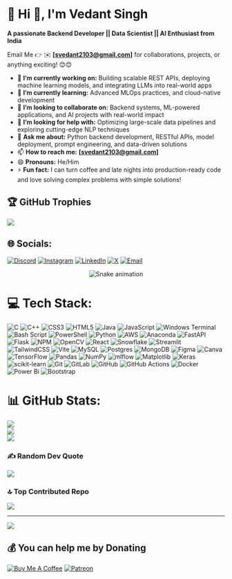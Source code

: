 # 💫 Hi 👋, I'm Vedant Singh
**A passionate Backend Developer || Data Scientist || AI Enthusiast from India**

Email Me 👉 ✉️ **[svedant2103@gmail.com]** for collaborations, projects, or anything exciting! 😊😊

- 🔭 **I’m currently working on:** Building scalable REST APIs, deploying machine learning models, and integrating LLMs into real-world apps  
- 🌱 **I’m currently learning:** Advanced MLOps practices, and cloud-native development  
- 👯 **I’m looking to collaborate on:** Backend systems, ML-powered applications, and AI projects with real-world impact  
- 🤔 **I’m looking for help with:** Optimizing large-scale data pipelines and exploring cutting-edge NLP techniques  
- 💬 **Ask me about:** Python backend development, RESTful APIs, model deployment, prompt engineering, and data-driven solutions  
- 📫 **How to reach me:** **[svedant2103@gmail.com]**  
- 😄 **Pronouns:** He/Him  
- ⚡ **Fun fact:** I can turn coffee and late nights into production-ready code and love solving complex problems with simple solutions!

  

## 🏆 GitHub Trophies
![](https://github-profile-trophy.vercel.app/?username=svedant2103&theme=shadow_red&no-frame=false&no-bg=true&margin-w=4)



## 🌐 Socials:
[![Discord](https://img.shields.io/badge/Discord-%237289DA.svg?logo=discord&logoColor=white)](https://discord.gg/vedantsinghcontributor_32746)
[![Instagram](https://img.shields.io/badge/Instagram-%23E4405F.svg?logo=Instagram&logoColor=white)](https://instagram.com/vedant_singh_2103)
[![LinkedIn](https://img.shields.io/badge/LinkedIn-%230077B5.svg?logo=linkedin&logoColor=white)](https://linkedin.com/in/vedant-singh)
[![X](https://img.shields.io/badge/X-black.svg?logo=X&logoColor=white)](https://x.com/VS2103_IIITS)
[![Email](https://img.shields.io/badge/Email-D14836?logo=gmail&logoColor=white)](mailto:svedant2103@gmail.com)

<!-- Snake Game Repo View -->

<div align="center">
  <img src="https://profile-readme-generator.com/assets/snake.svg" alt="Snake animation" />
</div>

# 💻 Tech Stack:
![C](https://img.shields.io/badge/c-%2300599C.svg?style=flat&logo=c&logoColor=white) ![C++](https://img.shields.io/badge/c++-%2300599C.svg?style=flat&logo=c%2B%2B&logoColor=white) ![CSS3](https://img.shields.io/badge/css3-%231572B6.svg?style=flat&logo=css3&logoColor=white) ![HTML5](https://img.shields.io/badge/html5-%23E34F26.svg?style=flat&logo=html5&logoColor=white) ![Java](https://img.shields.io/badge/java-%23ED8B00.svg?style=flat&logo=openjdk&logoColor=white) ![JavaScript](https://img.shields.io/badge/javascript-%23323330.svg?style=flat&logo=javascript&logoColor=%23F7DF1E) ![Windows Terminal](https://img.shields.io/badge/Windows%20Terminal-%234D4D4D.svg?style=flat&logo=windows-terminal&logoColor=white) ![Bash Script](https://img.shields.io/badge/bash_script-%23121011.svg?style=flat&logo=gnu-bash&logoColor=white) ![PowerShell](https://img.shields.io/badge/PowerShell-%235391FE.svg?style=flat&logo=powershell&logoColor=white) ![Python](https://img.shields.io/badge/python-3670A0?style=flat&logo=python&logoColor=ffdd54) ![AWS](https://img.shields.io/badge/AWS-%23FF9900.svg?style=flat&logo=amazon-aws&logoColor=white) ![Anaconda](https://img.shields.io/badge/Anaconda-%2344A833.svg?style=flat&logo=anaconda&logoColor=white) ![FastAPI](https://img.shields.io/badge/FastAPI-005571?style=flat&logo=fastapi) ![Flask](https://img.shields.io/badge/flask-%23000.svg?style=flat&logo=flask&logoColor=white) ![NPM](https://img.shields.io/badge/NPM-%23CB3837.svg?style=flat&logo=npm&logoColor=white) ![OpenCV](https://img.shields.io/badge/opencv-%23white.svg?style=flat&logo=opencv&logoColor=white) ![React](https://img.shields.io/badge/react-%2320232a.svg?style=flat&logo=react&logoColor=%2361DAFB) ![Snowflake](https://img.shields.io/badge/snowflake-%2329B5E8.svg?style=flat&logo=snowflake&logoColor=white) ![Streamlit](https://img.shields.io/badge/Streamlit-%23FE4B4B.svg?style=flat&logo=streamlit&logoColor=white) ![TailwindCSS](https://img.shields.io/badge/tailwindcss-%2338B2AC.svg?style=flat&logo=tailwind-css&logoColor=white) ![Vite](https://img.shields.io/badge/vite-%23646CFF.svg?style=flat&logo=vite&logoColor=white) ![MySQL](https://img.shields.io/badge/mysql-4479A1.svg?style=flat&logo=mysql&logoColor=white) ![Postgres](https://img.shields.io/badge/postgres-%23316192.svg?style=flat&logo=postgresql&logoColor=white) ![MongoDB](https://img.shields.io/badge/MongoDB-%234ea94b.svg?style=flat&logo=mongodb&logoColor=white) ![Figma](https://img.shields.io/badge/figma-%23F24E1E.svg?style=flat&logo=figma&logoColor=white) ![Canva](https://img.shields.io/badge/Canva-%2300C4CC.svg?style=flat&logo=Canva&logoColor=white) ![TensorFlow](https://img.shields.io/badge/TensorFlow-%23FF6F00.svg?style=flat&logo=TensorFlow&logoColor=white) ![Pandas](https://img.shields.io/badge/pandas-%23150458.svg?style=flat&logo=pandas&logoColor=white) ![NumPy](https://img.shields.io/badge/numpy-%23013243.svg?style=flat&logo=numpy&logoColor=white) ![mlflow](https://img.shields.io/badge/mlflow-%23d9ead3.svg?style=flat&logo=numpy&logoColor=blue) ![Matplotlib](https://img.shields.io/badge/Matplotlib-%23ffffff.svg?style=flat&logo=Matplotlib&logoColor=black) ![Keras](https://img.shields.io/badge/Keras-%23D00000.svg?style=flat&logo=Keras&logoColor=white) ![scikit-learn](https://img.shields.io/badge/scikit--learn-%23F7931E.svg?style=flat&logo=scikit-learn&logoColor=white) ![Git](https://img.shields.io/badge/git-%23F05033.svg?style=flat&logo=git&logoColor=white) ![GitLab](https://img.shields.io/badge/gitlab-%23181717.svg?style=flat&logo=gitlab&logoColor=white) ![GitHub](https://img.shields.io/badge/github-%23121011.svg?style=flat&logo=github&logoColor=white) ![GitHub Actions](https://img.shields.io/badge/github%20actions-%232671E5.svg?style=flat&logo=githubactions&logoColor=white) ![Docker](https://img.shields.io/badge/docker-%230db7ed.svg?style=flat&logo=docker&logoColor=white) ![Power Bi](https://img.shields.io/badge/power_bi-F2C811?style=flat&logo=powerbi&logoColor=black) ![Bootstrap](https://img.shields.io/badge/bootstrap-%238511FA.svg?style=flat&logo=bootstrap&logoColor=white)


# 📊 GitHub Stats:
![](https://github-readme-stats.vercel.app/api?username=svedant2103&theme=shadow_red&hide_border=false&include_all_commits=true&count_private=false)<br/>
![](https://nirzak-streak-stats.vercel.app/?user=svedant2103&theme=shadow_red&hide_border=false)<br/>
![](https://github-readme-stats.vercel.app/api/top-langs/?username=svedant2103&theme=shadow_red&hide_border=false&include_all_commits=true&count_private=false&layout=compact)


### ✍️ Random Dev Quote
![](https://quotes-github-readme.vercel.app/api?type=horizontal&theme=dark)


### 🔝 Top Contributed Repo
![](https://github-contributor-stats.vercel.app/api?username=svedant2103&limit=5&theme=shadow_red&combine_all_yearly_contributions=true)

---
[![](https://visitcount.itsvg.in/api?id=svedant2103&icon=6&color=4)](https://visitcount.itsvg.in)

  ## 💰 You can help me by Donating
  [![Buy Me A Coffee](https://img.shields.io/badge/Buy%20Me%20A%20Coffee-yellow)](https://buymeacoffee.com/YourUsername)
[![Patreon](https://img.shields.io/badge/Patreon-red)](https://patreon.com/VedantSingh)

  
<!-- Proudly created with GPRM ( https://gprm.itsvg.in ) -->
